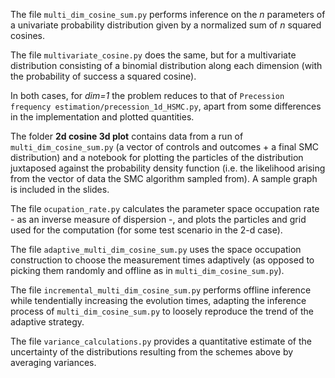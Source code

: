 The file `multi_dim_cosine_sum.py` performs inference on the *n* parameters of a univariate probability distribution given by a normalized sum of *n* squared cosines. 

The file `multivariate_cosine.py` does the same, but for a multivariate distribution consisting of a binomial distribution along each dimension (with the probability of success a squared cosine).

In both cases, for *dim=1* the problem reduces to that of `Precession frequency estimation/precession_1d_HSMC.py`, apart from some differences in the implementation and plotted quantities.

The folder **2d cosine 3d plot** contains data from a run of `multi_dim_cosine_sum.py` (a vector of controls and outcomes + a final SMC distribution) and a notebook for plotting the particles of the distribution juxtaposed against the probability density function (i.e. the likelihood arising from the vector of data the SMC algorithm sampled from). A sample graph is included in the slides. 

The file `ocupation_rate.py` calculates the parameter space occupation rate - as an inverse measure of dispersion -, and plots the particles and grid used for the computation (for some test scenario in the 2-d case).

The file `adaptive_multi_dim_cosine_sum.py` uses the space occupation construction to choose the measurement times adaptively (as opposed to picking them randomly and offline as in `multi_dim_cosine_sum.py`).

The file `incremental_multi_dim_cosine_sum.py` performs offline inference while tendentially increasing the evolution times, adapting the inference process of `multi_dim_cosine_sum.py` to loosely reproduce the trend of the adaptive strategy. 

The file `variance_calculations.py` provides a quantitative estimate of the uncertainty of the distributions resulting from the schemes above by averaging variances.
